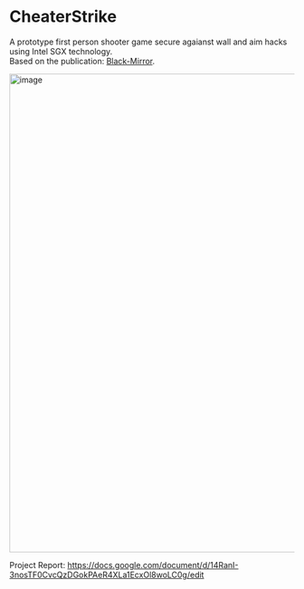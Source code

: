 # CheaterStrike

A prototype first person shooter game secure agaianst wall and aim hacks using Intel SGX technology.  
Based on the publication: [Black-Mirror](https://lifeasageek.github.io/papers/seonghyun-blackmirror.pdf).   

<img width="845" alt="image" src="https://user-images.githubusercontent.com/74413910/161056584-2f329410-99bb-4b3b-a443-4f70a17d064c.png">

Project Report: https://docs.google.com/document/d/14RanI-3nosTF0CvcQzDGokPAeR4XLa1EcxOl8woLC0g/edit
